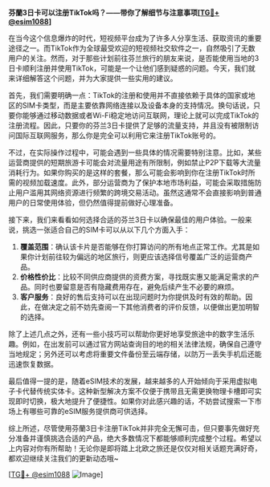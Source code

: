 **芬蘭3日卡可以注册TikTok吗？——带你了解细节与注意事项[[TG💪+ @esim1088](https://t.me/s/esim1088)]**

在当今这个信息爆炸的时代，短视频平台成为了许多人分享生活、获取资讯的重要途径之一。而TikTok作为全球最受欢迎的短视频社交软件之一，自然吸引了无数用户的关注。然而，对于那些计划前往芬兰旅行的朋友来说，是否能使用当地的3日卡顺利注册并使用TikTok，可能是一个让他们感到疑惑的问题。今天，我们就来详细解答这个问题，并为大家提供一些实用的建议。

首先，我们需要明确一点：TikTok的注册和使用并不直接依赖于具体的国家或地区的SIM卡类型，而是主要依靠网络连接以及设备本身的支持情况。换句话说，只要你能够通过移动数据或者Wi-Fi稳定地访问互联网，理论上就可以完成TikTok的注册流程。因此，只要你的芬兰3日卡提供了足够的流量支持，并且没有被限制访问国际互联网服务，那么你是完全可以利用它来注册TikTok账号的。

不过，在实际操作过程中，可能会遇到一些具体的情况需要特别注意。比如，某些运营商提供的短期旅游卡可能会对流量用途有所限制，例如禁止P2P下载等大流量消耗行为。如果你购买的是这样的套餐，那么可能会影响到你在注册TikTok时所需的视频加载速度。此外，部分运营商为了保护本地市场利益，可能会采取措施防止用户滥用其网络资源进行频繁的跨境交易活动。虽然这通常不会直接影响到普通用户的日常使用体验，但仍然值得提前做好心理准备。

接下来，我们来看看如何选择合适的芬兰3日卡以确保最佳的用户体验。一般来说，挑选一张适合自己的SIM卡可以从以下几个方面入手：

1. **覆盖范围**：确认该卡片是否能够在你打算访问的所有地点正常工作。尤其是如果你计划前往较为偏远的地区旅行，则更应该选择信号覆盖广泛的运营商产品。
2. **价格性价比**：比较不同供应商提供的资费方案，寻找既实惠又能满足需求的产品。同时也要留意是否有隐藏费用存在，避免后续产生不必要的麻烦。
3. **客户服务**：良好的售后支持可以在出现问题时为你提供及时有效的帮助。因此，在做决定之前不妨先查阅一下其他消费者的评价反馈，以便做出更加明智的选择。

除了上述几点之外，还有一些小技巧可以帮助你更好地享受旅途中的数字生活乐趣。例如，在出发前可以通过官方网站查询目的地的相关法律法规，确保自己遵守当地规定；另外还可以考虑将重要文件备份至云端存储，以防万一丢失手机后还能迅速恢复数据。

最后值得一提的是，随着eSIM技术的发展，越来越多的人开始倾向于采用虚拟电子卡代替传统实体卡。这种新型解决方案不仅便于携带且无需更换物理卡槽即可实现即时切换，极大地提升了便捷性。如果你对此感兴趣的话，不妨尝试搜索一下市场上有哪些可靠的eSIM服务提供商可供选择。

综上所述，尽管使用芬蘭3日卡注册TikTok并非完全无懈可击，但只要事先做好充分准备并谨慎挑选合适的产品，绝大多数情况下都能够顺利完成整个过程。希望以上内容对你有所帮助！无论你是即将踏上北欧之旅还是仅仅对相关话题充满好奇，都欢迎继续关注我们的更新动态哦~

[[TG💪+ @esim1088](https://t.me/s/esim1088) ![Image](https://i.postimg.cc/4NQfJmqS/Snipaste-2025-05-13-00-14-12.png)]